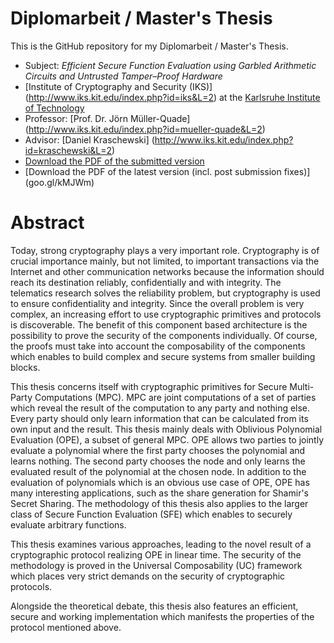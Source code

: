 Diplomarbeit / Master's Thesis
==============================

This is the GitHub repository for my Diplomarbeit / Master's Thesis.

 - Subject: *Efficient Secure Function Evaluation using
 Garbled Arithmetic Circuits and Untrusted
 Tamper–Proof Hardware*
 - [Institute of Cryptography and Security (IKS)]
   (http://www.iks.kit.edu/index.php?id=iks&L=2) at the
   [Karlsruhe Institute of Technology](http://www.kit.edu/english/index.php)
 - Professor: [Prof. Dr. Jörn Müller-Quade]
              (http://www.iks.kit.edu/index.php?id=mueller-quade&L=2)
 - Advisor: [Daniel Kraschewski]
            (http://www.iks.kit.edu/index.php?id=kraschewski&L=2)
 - [Download the PDF of the submitted version](goo.gl/IxTEQ)
 - [Download the PDF of the latest version (incl. post submission fixes)]
   (goo.gl/kMJWm)


Abstract
========

Today, strong cryptography plays a very important role. Cryptography
is of crucial importance mainly, but not limited, to important transactions via
the Internet and other communication networks because the information should
reach its destination reliably, confidentially and with integrity. The
telematics research solves the reliability problem, but cryptography is used to
ensure confidentiality and integrity. Since the overall problem is very complex,
an increasing effort to use cryptographic primitives and protocols is
discoverable. The benefit of this component based architecture is the
possibility to prove the security of the components individually. Of course, the
proofs must take into account the composability of the components which enables
to build complex and secure systems from smaller building blocks.

This thesis concerns itself with cryptographic primitives for Secure
Multi-Party Computations (MPC). MPC are joint computations of a set of parties
which reveal the result of the computation to any party and nothing else. Every
party should only learn information that can be calculated from its own input
and the result. This thesis mainly deals with Oblivious Polynomial
Evaluation (OPE), a subset of general MPC. OPE allows two parties to jointly
evaluate a polynomial where the first party chooses the polynomial and learns
nothing. The second party chooses the node and only learns the evaluated result
of the polynomial at the chosen node. In addition to the evaluation of
polynomials which is an obvious use case of OPE, OPE has many interesting
applications, such as the share generation for Shamir's Secret Sharing.
The methodology of this thesis also applies to the larger class of
Secure Function Evaluation (SFE) which enables to securely evaluate
arbitrary functions.

This thesis examines various approaches, leading to the novel result of a
cryptographic protocol realizing OPE in linear time. The security of the
methodology is proved in the Universal Composability (UC) framework
which places very strict demands on the security of cryptographic protocols.

Alongside the theoretical debate, this thesis also features an efficient, secure
and working implementation which manifests the properties of the protocol
mentioned above.
